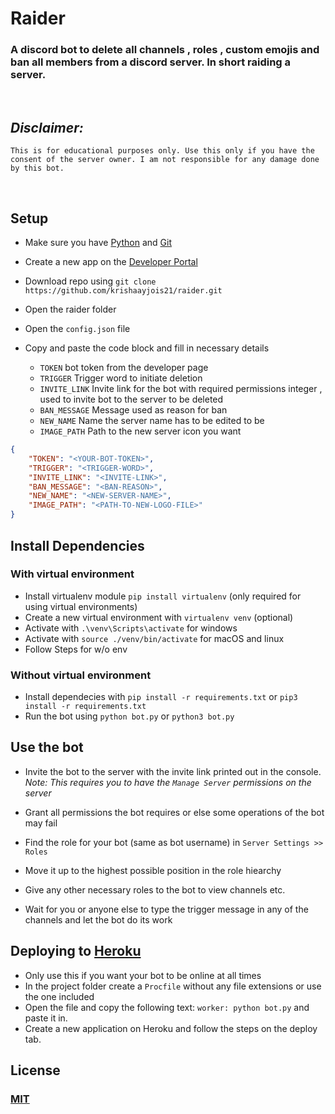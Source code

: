 # Raider

### A discord bot to delete all channels , roles , custom emojis and ban all members from a discord server. In short raiding a server.

<br>

## *Disclaimer:*
```This is for educational purposes only. Use this only if you have the consent of the server owner. I am not responsible for any damage done by this bot.```

<br>

## Setup
- Make sure you have [Python](https://www.python.org/) and [Git](https://git-scm.com/)
- Create a new app on the [Developer Portal](https://discord.com/developers/applications)
- Download repo using `git clone https://github.com/krishaayjois21/raider.git`

- Open the raider folder 
- Open the `config.json` file
- Copy and paste the code block and fill in necessary details
    - `TOKEN` bot token from the developer page
    - `TRIGGER` Trigger word to initiate deletion
    - `INVITE_LINK` Invite link for the bot with required permissions integer , used to invite bot to the server to be deleted
    - `BAN_MESSAGE` Message used as reason for ban
    - `NEW_NAME` Name the server name has to be edited to be
    - `IMAGE_PATH` Path to the new server icon you want
```json
{
    "TOKEN": "<YOUR-BOT-TOKEN>",
    "TRIGGER": "<TRIGGER-WORD>",
    "INVITE_LINK": "<INVITE-LINK>",
    "BAN_MESSAGE": "<BAN-REASON>",
    "NEW_NAME": "<NEW-SERVER-NAME>",
    "IMAGE_PATH": "<PATH-TO-NEW-LOGO-FILE>"
}
```

## Install Dependencies
### With virtual environment
- Install virtualenv module `pip install virtualenv` (only required for using virtual environments)
- Create a new virtual environment with `virtualenv venv` (optional)
- Activate with `.\venv\Scripts\activate` for windows
- Activate with `source ./venv/bin/activate` for macOS and linux
- Follow Steps for w/o env

### Without virtual environment
- Install dependecies with `pip install -r requirements.txt` or `pip3 install -r requirements.txt`
- Run the bot using `python bot.py` or `python3 bot.py`

## Use the bot
- Invite the bot to the server with the invite link printed out in the console. *Note: This requires you to have the `Manage Server` permissions on the server* 

- Grant all permissions the bot requires or else some operations of the bot may fail

- Find the role for your bot (same as bot username) in `Server Settings >> Roles`

- Move it up to the highest possible position in the role hiearchy

- Give any other necessary roles to the bot to view channels etc.

- Wait for you or anyone else to type the trigger message in any of the channels and let the bot do its work

## Deploying to [Heroku](https://heroku.com)
- Only use this if you want your bot to be online at all times
- In the project folder create a `Procfile` without any file extensions or use the one included
- Open the file and copy the following text: `worker: python bot.py` and paste it in.
- Create a new application on Heroku and follow the steps on the deploy tab.


## License
### [MIT](https://choosealicense.com/licenses/mit/)